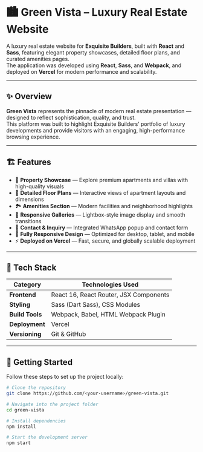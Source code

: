 # 🏙️ Green Vista – Luxury Real Estate Website

A luxury real estate website for **Exquisite Builders**, built with **React** and **Sass**, featuring elegant property showcases, detailed floor plans, and curated amenities pages.  
The application was developed using **React**, **Sass**, and **Webpack**, and deployed on **Vercel** for modern performance and scalability.

---

## ✨ Overview

**Green Vista** represents the pinnacle of modern real estate presentation — designed to reflect sophistication, quality, and trust.  
This platform was built to highlight Exquisite Builders’ portfolio of luxury developments and provide visitors with an engaging, high-performance browsing experience.

---

## 🏗️ Features

- 🏢 **Property Showcase** — Explore premium apartments and villas with high-quality visuals  
- 📐 **Detailed Floor Plans** — Interactive views of apartment layouts and dimensions  
- 🏞️ **Amenities Section** — Modern facilities and neighborhood highlights  
- 📸 **Responsive Galleries** — Lightbox-style image display and smooth transitions  
- 💬 **Contact & Inquiry** — Integrated WhatsApp popup and contact form  
- 📱 **Fully Responsive Design** — Optimized for desktop, tablet, and mobile  
- ⚡ **Deployed on Vercel** — Fast, secure, and globally scalable deployment  

---

## 🧱 Tech Stack

| Category        | Technologies Used                     |
|-----------------|----------------------------------------|
| **Frontend**    | React 16, React Router, JSX Components |
| **Styling**     | Sass (Dart Sass), CSS Modules          |
| **Build Tools** | Webpack, Babel, HTML Webpack Plugin    |
| **Deployment**  | Vercel                                |
| **Versioning**  | Git & GitHub                           |

---

## 🚀 Getting Started

Follow these steps to set up the project locally:

```bash
# Clone the repository
git clone https://github.com/<your-username>/green-vista.git

# Navigate into the project folder
cd green-vista

# Install dependencies
npm install

# Start the development server
npm start